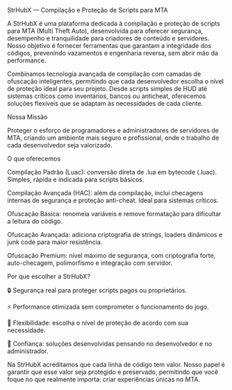 StrHubX — Compilação e Proteção de Scripts para MTA

A StrHubX é uma plataforma dedicada à compilação e proteção de scripts para MTA (Multi Theft Auto), desenvolvida para oferecer segurança, desempenho e tranquilidade para criadores de conteúdo e servidores. Nosso objetivo é fornecer ferramentas que garantam a integridade dos códigos, prevenindo vazamentos e engenharia reversa, sem abrir mão da performance.

Combinamos tecnologia avançada de compilação com camadas de ofuscação inteligentes, permitindo que cada desenvolvedor escolha o nível de proteção ideal para seu projeto. Desde scripts simples de HUD até sistemas críticos como inventários, bancos ou anticheat, oferecemos soluções flexíveis que se adaptam às necessidades de cada cliente.

Nossa Missão

Proteger o esforço de programadores e administradores de servidores de MTA, criando um ambiente mais seguro e profissional, onde o trabalho de cada desenvolvedor seja valorizado.

O que oferecemos

Compilação Padrão (Luac): conversão direta de .lua em bytecode (.luac). Simples, rápida e indicada para scripts básicos.

Compilação Avançada (HAC): além da compilação, inclui checagens internas de segurança e proteção anti-cheat. Ideal para sistemas críticos.

Ofuscação Básica: renomeia variáveis e remove formatação para dificultar a leitura do código.

Ofuscação Avançada: adiciona criptografia de strings, loaders dinâmicos e junk code para maior resistência.

Ofuscação Premium: nível máximo de segurança, com criptografia forte, auto-checagem, polimorfismo e integração com servidor.

Por que escolher a StrHubX?

🔒 Segurança real para proteger scripts pagos ou proprietários.

⚡ Performance otimizada sem comprometer o funcionamento do jogo.

🎯 Flexibilidade: escolha o nível de proteção de acordo com sua necessidade.

🤝 Confiança: soluções desenvolvidas pensando no desenvolvedor e no administrador.

Na StrHubX acreditamos que cada linha de código tem valor. Nosso papel é garantir que esse valor seja protegido e preservado, permitindo que você foque no que realmente importa: criar experiências únicas no MTA.
